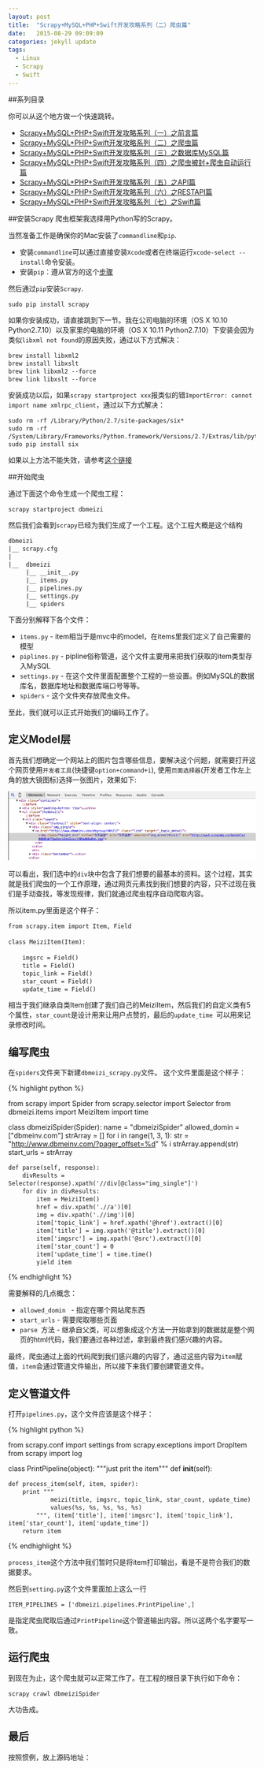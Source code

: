 ```yaml
---
layout: post
title:  "Scrapy+MySQL+PHP+Swift开发攻略系列（二）爬虫篇"
date:   2015-08-29 09:09:09
categories: jekyll update
tags:
  - Linux
  - Scrapy
  - Swift
---
```


##系列目录

你可以从这个地方做一个快速跳转。

- [Scrapy+MySQL+PHP+Swift开发攻略系列（一）之前言篇](http://blog.coderharry.com/2015/08/08/fullstack-of-Scrapy+MySQL+PHP+Swift.html)
- [Scrapy+MySQL+PHP+Swift开发攻略系列（二）之爬虫篇]()
- [Scrapy+MySQL+PHP+Swift开发攻略系列（三）之数据库MySQL篇]()
- [Scrapy+MySQL+PHP+Swift开发攻略系列（四）之爬虫被封+爬虫自动运行篇]()
- [Scrapy+MySQL+PHP+Swift开发攻略系列（五）之API篇]()
- [Scrapy+MySQL+PHP+Swift开发攻略系列（六）之RESTAPI篇]()
- [Scrapy+MySQL+PHP+Swift开发攻略系列（七）之Swift篇]()

##安装Scrapy
爬虫框架我选择用Python写的Scrapy。

当然准备工作是确保你的Mac安装了`commandline`和`pip`.

- 安装`commandline`可以通过直接安装`Xcode`或者在终端运行`xcode-select --install`命令安装。
- 安装`pip`：遵从官方的这个[步骤](https://pip.pypa.io/en/stable/installing.html#install-pip)

然后通过`pip`安装`Scrapy`.
	
	sudo pip install scrapy
	
如果你安装成功，请直接跳到下一节。我在公司电脑的环境（OS X 10.10 Python2.7.10）以及家里的电脑的环境（OS X 10.11 Python2.7.10）下安装会因为类似`libxml not found`的原因失败，通过以下方式解决：

	brew install libxml2
	brew install libxslt
	brew link libxml2 --force
	brew link libxslt --force


安装成功以后，如果`scrapy startproject xxx`报类似的错`ImportError: cannot import name xmlrpc_client`，通过以下方式解决：

	sudo rm -rf /Library/Python/2.7/site-packages/six*
	sudo rm -rf /System/Library/Frameworks/Python.framework/Versions/2.7/Extras/lib/python/six*
	sudo pip install six

如果以上方法不能失效，请参考[这个链接](http://stackoverflow.com/questions/30964836/scrapy-throws-importerror-cannot-import-name-xmlrpc-client)

##开始爬虫

通过下面这个命令生成一个爬虫工程：

	scrapy startproject dbmeizi
	
然后我们会看到`scrapy`已经为我们生成了一个工程。这个工程大概是这个结构
	
	dbmeizi
	|__ scrapy.cfg
	|
	|__	 dbmeizi
		 |__ __init__.py
		 |__ items.py
		 |__ pipelines.py
		 |__ settings.py
		 |__ spiders

下面分别解释下各个文件：

- `items.py` - item相当于是mvc中的model，在items里我们定义了自己需要的模型
- `piplines.py` - pipline俗称管道，这个文件主要用来把我们获取的item类型存入MySQL
- `settings.py` -  在这个文件里面配置整个工程的一些设置。例如MySQL的数据库名，数据库地址和数据库端口号等等。
- `spiders` - 这个文件夹存放爬虫文件。

至此，我们就可以正式开始我们的编码工作了。

## 定义Model层

首先我们想确定一个网站上的图片包含哪些信息，要解决这个问题，就需要打开这个网页使用`开发者工具`(快捷键`option+command+i`), 使用`页面选择器`(开发者工作左上角的放大镜图标)选择一张图片，效果如下:

![](/assets/2015/img_spiders01.png)


可以看出，我们选中的`div`块中包含了我们想要的最基本的资料。这个过程，其实就是我们爬虫的一个工作原理，通过网页元素找到我们想要的内容，只不过现在我们是手动查找，等发现规律，我们就通过爬虫程序自动爬取内容。

所以item.py里面是这个样子：

	from scrapy.item import Item, Field

	class MeiziItem(Item):
	
		imgsrc = Field()
    	title = Field()
    	topic_link = Field()
    	star_count = Field()
    	update_time = Field()
    	
相当于我们继承自类Item创建了我们自己的MeiziItem，然后我们的自定义类有5个属性，`star_count`是设计用来让用户点赞的，最后的`update_time `可以用来记录修改时间。

## 编写爬虫

在`spiders`文件夹下新建`dbmeizi_scrapy.py`文件。
这个文件里面是这个样子：

{% highlight python %}

from scrapy import Spider
from scrapy.selector import Selector
from dbmeizi.items import MeiziItem
import time

class dbmeiziSpider(Spider):
    name = "dbmeiziSpider"
    allowed_domin =["dbmeinv.com"]
    strArray = []
    for i in range(1, 3, 1):
        str = "http://www.dbmeinv.com/?pager_offset=%d" % i
        strArray.append(str)
    start_urls = strArray
            
    def parse(self, response):
        divResults = Selector(response).xpath('//div[@class="img_single"]')
        for div in divResults:
            item = MeiziItem()
            href = div.xpath('.//a')[0]
            img = div.xpath('.//img')[0]
            item['topic_link'] = href.xpath('@href').extract()[0]
            item['title'] = img.xpath('@title').extract()[0] 
            item['imgsrc'] = img.xpath('@src').extract()[0]
            item['star_count'] = 0
            item['update_time'] = time.time()
            yield item
    
{% endhighlight %}

需要解释的几点概念：

- `allowed_domin ` - 指定在哪个网站爬东西
- `start_urls` - 需要爬取哪些页面
- `parse `方法 - 继承自父类，可以想象成这个方法一开始拿到的数据就是整个网页的html代码，我们要通过各种过滤，拿到最终我们感兴趣的内容。

最终，爬虫通过上面的代码爬到我们感兴趣的内容了，通过这些内容为`item`赋值，`item`会通过管道文件输出，所以接下来我们要创建管道文件。

## 定义管道文件

打开`pipelines.py`，这个文件应该是这个样子：

{% highlight python %}

from scrapy.conf import settings
from scrapy.exceptions import DropItem
from scrapy import log

class PrintPipeline(object):
    """just prit the item"""
    def __init__(self):
        
    def process_item(self, item, spider):
        print """
                meizi(title, imgsrc, topic_link, star_count, update_time) 
                values(%s, %s, %s, %s, %s)
            """, (item['title'], item['imgsrc'], item['topic_link'], item['star_count'], item['update_time'])
        return item

{% endhighlight %}

`process_item`这个方法中我们暂时只是将item打印输出，看是不是符合我们的数据要求。

然后到`setting.py`这个文件里面加上这么一行
	
	ITEM_PIPELINES = ['dbmeizi.pipelines.PrintPipeline',] 

是指定爬虫爬取后通过`PrintPipeline`这个管道输出内容。所以这两个名字要写一致。

## 运行爬虫
到现在为止，这个爬虫就可以正常工作了。在工程的根目录下执行如下命令：

	scrapy crawl dbmeiziSpider



大功告成。

## 最后

按照惯例，放上源码地址：




